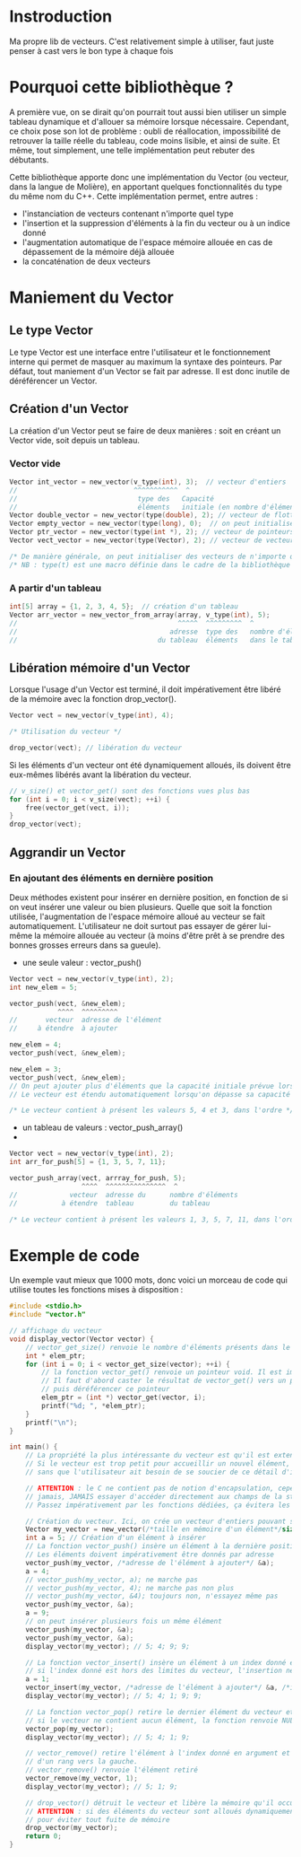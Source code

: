 # Instroduction

Ma propre lib de vecteurs. C'est relativement simple à utiliser, faut juste penser à cast vers le bon type à chaque fois

# Pourquoi cette bibliothèque ?

A première vue, on se dirait qu'on pourrait tout aussi bien utiliser un simple tableau dynamique et d'allouer sa mémoire lorsque nécessaire. Cependant, ce choix pose son lot de problème : oubli de réallocation, impossibilité de retrouver la taille réelle du tableau, code moins lisible, et ainsi de suite. Et même, tout simplement, une telle implémentation peut rebuter des débutants.

Cette bibliothèque apporte donc une implémentation du Vector (ou vecteur, dans la langue de Molière), en apportant quelques fonctionnalités du type du même nom du C++. Cette implémentation permet, entre autres :
- l'instanciation de vecteurs contenant n'importe quel type
- l'insertion et la suppression d'éléments à la fin du vecteur ou à un indice donné
- l'augmentation automatique de l'espace mémoire allouée en cas de dépassement de la mémoire déjà allouée
- la concaténation de deux vecteurs


# Maniement du Vector

## Le type Vector

Le type Vector est une interface entre l'utilisateur et le fonctionnement interne qui permet de masquer au maximum la syntaxe des pointeurs. Par défaut, tout maniement d'un Vector se fait par adresse. Il est donc inutile de déréférencer un Vector.

## Création d'un Vector

La création d'un Vector peut se faire de deux manières : soit en créant un Vector vide, soit depuis un tableau.

### Vector vide

```c
Vector int_vector = new_vector(v_type(int), 3);  // vecteur d'entiers
//                             ^^^^^^^^^^^  ^
//                              type des   Capacité
//                              éléments   initiale (en nombre d'éléments)
Vector double_vector = new_vector(type(double), 2); // vecteur de flottants double précision
Vector empty_vector = new_vector(type(long), 0);  // on peut initialiser un vecteur vide
Vector ptr_vector = new_vector(type(int *), 2); // vecteur de pointeurs
Vector vect_vector = new_vector(type(Vector), 2); // vecteur de vecteurs

/* De manière générale, on peut initialiser des vecteurs de n'importe quelle type */
/* NB : type(t) est une macro définie dans le cadre de la bibliothèque et équivaut à écrire sizeof(t). */
```

### A partir d'un tableau

```c
int[5] array = {1, 2, 3, 4, 5};  // création d'un tableau
Vector arr_vector = new_vector_from_array(array, v_type(int), 5);
//                                        ^^^^^  ^^^^^^^^^  ^
//                                      adresse  type des   nombre d'éléments
//                                   du tableau  éléments   dans le tableau
```

## Libération mémoire d'un Vector

Lorsque l'usage d'un Vector est terminé, il doit impérativement être libéré de la mémoire avec la fonction drop_vector().

```c
Vector vect = new_vector(v_type(int), 4);

/* Utilisation du vecteur */

drop_vector(vect); // libération du vecteur
```

Si les éléments d'un vecteur ont été dynamiquement alloués, ils doivent être eux-mêmes libérés avant la libération du vecteur.

```c
// v_size() et vector_get() sont des fonctions vues plus bas
for (int i = 0; i < v_size(vect); ++i) {
    free(vector_get(vect, i));
}
drop_vector(vect);
```

## Aggrandir un Vector

### En ajoutant des éléments en dernière position

Deux méthodes existent pour insérer en dernière position, en fonction de si on veut insérer une valeur ou bien plusieurs.
Quelle que soit la fonction utilisée, l'augmentation de l'espace mémoire alloué au vecteur se fait automatiquement. L'utilisateur ne doit surtout pas essayer de gérer lui-même la mémoire allouée au vecteur (à moins d'être prêt à se prendre des bonnes grosses erreurs dans sa gueule).

* une seule valeur : vector_push()

```c
Vector vect = new_vector(v_type(int), 2);
int new_elem = 5;

vector_push(vect, &new_elem);
            ^^^^  ^^^^^^^^^
//       vecteur  adresse de l'élément
//     à étendre  à ajouter

new_elem = 4;
vector_push(vect, &new_elem);

new_elem = 3;
vector_push(vect, &new_elem);
// On peut ajouter plus d'éléments que la capacité initiale prévue lors de la création du vecteur.
// Le vecteur est étendu automatiquement lorsqu'on dépasse sa capacité

/* Le vecteur contient à présent les valeurs 5, 4 et 3, dans l'ordre */
```

* un tableau de valeurs : vector_push_array()
* 
```c
Vector vect = new_vector(v_type(int), 2);
int arr_for_push[5] = {1, 3, 5, 7, 11};

vector_push_array(vect, arrray_for_push, 5);
                  ^^^^  ^^^^^^^^^^^^^^^  ^
//             vecteur  adresse du      nombre d'éléments
//           à étendre  tableau         du tableau

/* Le vecteur contient à présent les valeurs 1, 3, 5, 7, 11, dans l'ordre */
```
# Exemple de code

Un exemple vaut mieux que 1000 mots, donc voici un morceau de code qui utilise toutes les fonctions mises à disposition : 

```c
#include <stdio.h>
#include "vector.h"

// affichage du vecteur
void display_vector(Vector vector) {
    // vector_get_size() renvoie le nombre d'éléments présents dans le vecteur
    int * elem_ptr;
    for (int i = 0; i < vector_get_size(vector); ++i) {
        // la fonction vector_get() renvoie un pointeur void. Il est impossible de l'afficher directement.
        // Il faut d'abord caster le résultat de vector_get() vers un pointeur du type voulu,
        // puis déréférencer ce pointeur
        elem_ptr = (int *) vector_get(vector, i);
        printf("%d; ", *elem_ptr);
    }
    printf("\n");
}

int main() {
    // La propriété la plus intéressante du vecteur est qu'il est extensible :
    // Si le vecteur est trop petit pour accueillir un nouvel élément, il s'étend automatiquement,
    // sans que l'utilisateur ait besoin de se soucier de ce détail d'implémentation

    // ATTENTION : le C ne contient pas de notion d'encapsulation, cependant, vous êtes priés de ne
    // jamais, JAMAIS essayer d'accéder directement aux champs de la structure du vecteur.
    // Passez impérativement par les fonctions dédiées, ça évitera les erreurs, et tout le monde se portera mieux

    // Création du vecteur. Ici, on crée un vecteur d'entiers pouvant stocker trois éléments
    Vector my_vector = new_vector(/*taille en mémoire d'un élément*/sizeof(int), /*Capacité initiale du vecteur*/3);
    int a = 5; // Création d'un élément à insérer
    // La fonction vector_push() insère un élément à la dernière position du vecteur.
    // Les éléments doivent impérativement être donnés par adresse
    vector_push(my_vector, /*adresse de l'élément à ajouter*/ &a);
    a = 4;
    // vector_push(my_vector, a); ne marche pas
    // vector_push(my_vector, 4); ne marche pas non plus
    // vector_push(my_vector, &4); toujours non, n'essayez même pas
    vector_push(my_vector, &a);
    a = 9;
    // on peut insérer plusieurs fois un même élément
    vector_push(my_vector, &a);
    vector_push(my_vector, &a);
    display_vector(my_vector); // 5; 4; 9; 9;

    // La fonction vector_insert() insère un élément à un index donné et décale les éléments suivants
    // si l'index donné est hors des limites du vecteur, l'insertion ne se fait pas
    a = 1;
    vector_insert(my_vector, /*adresse de l'élément à ajouter*/ &a, /*index de l'élément*/ 2);
    display_vector(my_vector); // 5; 4; 1; 9; 9;

    // La fonction vector_pop() retire le dernier élément du vecteur et renvoie cet élément
    // si le vecteur ne contient aucun élément, la fonction renvoie NULL
    vector_pop(my_vector);
    display_vector(my_vector); // 5; 4; 1; 9;

    // vector_remove() retire l'élément à l'index donné en argument et décale les éléments suivants
    // d'un rang vers la gauche.
    // vector_remove() renvoie l'élément retiré
    vector_remove(my_vector, 1);
    display_vector(my_vector); // 5; 1; 9;

    // drop_vector() détruit le vecteur et libère la mémoire qu'il occupe
    // ATTENTION : si des éléments du vecteur sont alloués dynamiquement, ils doivent être libérés au préalable
    // pour éviter tout fuite de mémoire
    drop_vector(my_vector);
    return 0;
}
